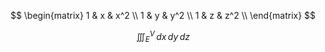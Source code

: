 $$
        \begin{matrix}
        1 & x & x^2 \\
        1 & y & y^2 \\
        1 & z & z^2 \\
        \end{matrix}
$$

$$
	\iiint_{E}^{V} \, dx\,dy\,dz
$$